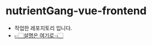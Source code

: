 # nutrientGang-vue-frontend
- 작업한 레포지토리 입니다.  
- [👉🏻설명은 여기로👈🏻](https://github.com/DGU2022capstoneDesign2-nutrientGang/nutrientGang-vue-app)
